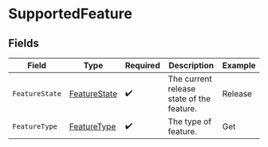 # SupportedFeature


## Fields

| Field                                               | Type                                                | Required                                            | Description                                         | Example                                             |
| --------------------------------------------------- | --------------------------------------------------- | --------------------------------------------------- | --------------------------------------------------- | --------------------------------------------------- |
| `FeatureState`                                      | [FeatureState](../../models/shared/FeatureState.md) | :heavy_check_mark:                                  | The current release state of the feature.           | Release                                             |
| `FeatureType`                                       | [FeatureType](../../models/shared/FeatureType.md)   | :heavy_check_mark:                                  | The type of feature.                                | Get                                                 |